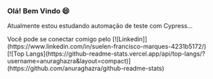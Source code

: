 ### Olá! Bem Vindo 😄

Atualmente estou estudando automação de teste com Cypress... 
<div>
Você pode se conectar comigo pelo [![Linkedin]](https://www.linkedin.com/in/suelen-francisco-marques-4231b5172/)
</div>
[![Top Langs](https://github-readme-stats.vercel.app/api/top-langs/?username=anuraghazra&layout=compact)](https://github.com/anuraghazra/github-readme-stats)
